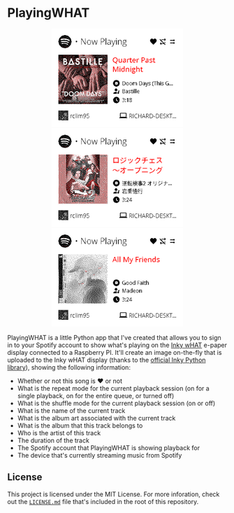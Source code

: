 # PlayingWHAT

<div style="text-align: center">
    <img src="docs/assets/preview-1.png" alt="Preview 1" width="300" />
    <img src="docs/assets/preview-2.png" alt="Preview 2" width="300" />
    <img src="docs/assets/preview-3.png" alt="Preview 3" width="300" />
</div>

PlayingWHAT is a little Python app that I've created that allows you to sign in to your Spotify account to show what's playing on the [Inky wHAT](https://shop.pimoroni.com/products/inky-what) e-paper display connected to a Raspberry PI. It'll create an image on-the-fly that is uploaded to
the Inky wHAT display (thanks to the [official Inky Python library](https://github.com/pimoroni/inky)), showing the following information:

* Whether or not this song is :heart: or not
* What is the repeat mode for the current playback session (on for a single playback, on for the entire queue, or turned off)
* What is the shuffle mode for the current playback session (on or off)
* What is the name of the current track
* What is the album art associated with the current track
* What is the album that this track belongs to
* Who is the artist of this track
* The duration of the track
* The Spotify account that PlayingWHAT is showing playback for
* The device that's currently streaming music from Spotify

## License

This project is licensed under the MIT License. For more inforation, check out the [`LICENSE.md`](LICENSE.md) file that's included in the root of this repository.